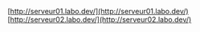 
[http://serveur01.labo.dev/](http://serveur01.labo.dev/)
[http://serveur02.labo.dev/](http://serveur02.labo.dev/)

